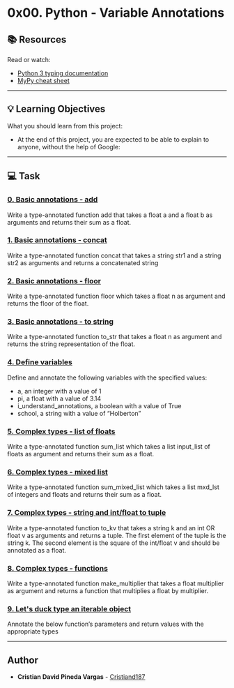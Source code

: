 # 0x00. Python - Variable Annotations

## :books: Resources
Read or watch:
* [Python 3 typing documentation](https://intranet.hbtn.io/rltoken/AgrgHs3ohrFJnT3Eece1UQ)
* [MyPy cheat sheet](https://intranet.hbtn.io/rltoken/iEWC38l9R9216w1Y-x8pMg)

---
## :bulb: Learning Objectives
What you should learn from this project:
* At the end of this project, you are expected to be able to explain to anyone, without the help of Google:

---
## :computer: Task

### [0. Basic annotations - add](./0-add.py)
Write a type-annotated function add that takes a float a and a float b as arguments and returns their sum as a float. 


### [1. Basic annotations - concat](./1-concat.py)
Write a type-annotated function concat that takes a string str1 and a string str2 as arguments and returns a concatenated string


### [2. Basic annotations - floor](./2-floor.py)
Write a type-annotated function floor which takes a float n as argument and returns the floor of the float.


### [3. Basic annotations - to string](./3-to_str.py)
Write a type-annotated function to_str that takes a float n as argument and returns the string representation of the float.


### [4. Define variables](./4-define_variables.py)
Define and annotate the following variables with the specified values:
 * a, an integer with a value of 1
 * pi, a float with a value of 3.14
 * i_understand_annotations, a boolean with a value of True
 * school, a string with a value of “Holberton”


### [5. Complex types - list of floats](./5-sum_list.py)
Write a type-annotated function sum_list which takes a list input_list of floats as argument and returns their sum as a float.


### [6. Complex types - mixed list](./6-sum_mixed_list.py)
Write a type-annotated function sum_mixed_list which takes a list mxd_lst of integers and floats and returns their sum as a float.


### [7. Complex types - string and int/float to tuple](./7-to_kv.py)
Write a type-annotated function to_kv that takes a string k and an int OR float v as arguments and returns a tuple. The first element of the tuple is the string k. The second element is the square of the int/float v and should be annotated as a float.


### [8. Complex types - functions](./8-make_multiplier.py)
Write a type-annotated function make_multiplier that takes a float multiplier as argument and returns a function that multiplies a float by multiplier.


### [9. Let's duck type an iterable object](./9-element_length.py)
Annotate the below function’s parameters and return values with the appropriate types

---

## Author
* **Cristian David Pineda Vargas** - [Cristiand187](https://github.com/Cristiand187)